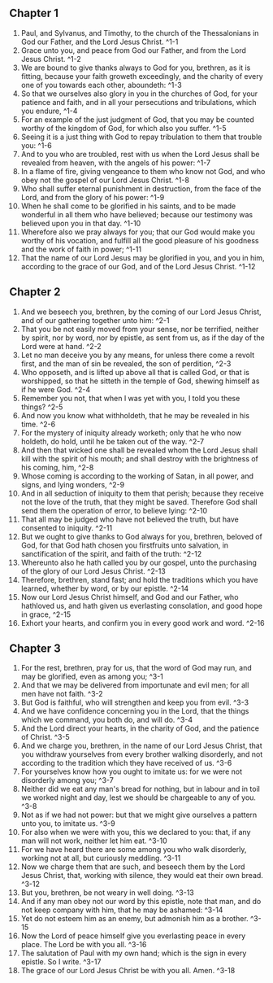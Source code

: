 
## Chapter 1 

1. Paul, and Sylvanus, and Timothy, to the church of the Thessalonians in God our Father, and the Lord Jesus Christ. ^1-1
2. Grace unto you, and peace from God our Father, and from the Lord Jesus Christ. ^1-2
3. We are bound to give thanks always to God for you, brethren, as it is fitting, because your faith groweth exceedingly, and the charity of every one of you towards each other, aboundeth: ^1-3
4. So that we ourselves also glory in you in the churches of God, for your patience and faith, and in all your persecutions and tribulations, which you endure, ^1-4
5. For an example of the just judgment of God, that you may be counted worthy of the kingdom of God, for which also you suffer. ^1-5
6. Seeing it is a just thing with God to repay tribulation to them that trouble you: ^1-6
7. And to you who are troubled, rest with us when the Lord Jesus shall be revealed from heaven, with the angels of his power: ^1-7
8. In a flame of fire, giving vengeance to them who know not God, and who obey not the gospel of our Lord Jesus Christ. ^1-8
9. Who shall suffer eternal punishment in destruction, from the face of the Lord, and from the glory of his power: ^1-9
10. When he shall come to be glorified in his saints, and to be made wonderful in all them who have believed; because our testimony was believed upon you in that day. ^1-10
11. Wherefore also we pray always for you; that our God would make you worthy of his vocation, and fulfill all the good pleasure of his goodness and the work of faith in power; ^1-11
12. That the name of our Lord Jesus may be glorified in you, and you in him, according to the grace of our God, and of the Lord Jesus Christ. ^1-12

## Chapter 2 

1. And we beseech you, brethren, by the coming of our Lord Jesus Christ, and of our gathering together unto him: ^2-1
2. That you be not easily moved from your sense, nor be terrified, neither by spirit, nor by word, nor by epistle, as sent from us, as if the day of the Lord were at hand. ^2-2
3. Let no man deceive you by any means, for unless there come a revolt first, and the man of sin be revealed, the son of perdition, ^2-3
4. Who opposeth, and is lifted up above all that is called God, or that is worshipped, so that he sitteth in the temple of God, shewing himself as if he were God. ^2-4
5. Remember you not, that when I was yet with you, I told you these things? ^2-5
6. And now you know what withholdeth, that he may be revealed in his time. ^2-6
7. For the mystery of iniquity already worketh; only that he who now holdeth, do hold, until he be taken out of the way. ^2-7
8. And then that wicked one shall be revealed whom the Lord Jesus shall kill with the spirit of his mouth; and shall destroy with the brightness of his coming, him, ^2-8
9. Whose coming is according to the working of Satan, in all power, and signs, and lying wonders, ^2-9
10. And in all seduction of iniquity to them that perish; because they receive not the love of the truth, that they might be saved. Therefore God shall send them the operation of error, to believe lying: ^2-10
11. That all may be judged who have not believed the truth, but have consented to iniquity. ^2-11
12. But we ought to give thanks to God always for you, brethren, beloved of God, for that God hath chosen you firstfruits unto salvation, in sanctification of the spirit, and faith of the truth: ^2-12
13. Whereunto also he hath called you by our gospel, unto the purchasing of the glory of our Lord Jesus Christ. ^2-13
14. Therefore, brethren, stand fast; and hold the traditions which you have learned, whether by word, or by our epistle. ^2-14
15. Now our Lord Jesus Christ himself, and God and our Father, who hathloved us, and hath given us everlasting consolation, and good hope in grace, ^2-15
16. Exhort your hearts, and confirm you in every good work and word. ^2-16

## Chapter 3 

1. For the rest, brethren, pray for us, that the word of God may run, and may be glorified, even as among you; ^3-1
2. And that we may be delivered from importunate and evil men; for all men have not faith. ^3-2
3. But God is faithful, who will strengthen and keep you from evil. ^3-3
4. And we have confidence concerning you in the Lord, that the things which we command, you both do, and will do. ^3-4
5. And the Lord direct your hearts, in the charity of God, and the patience of Christ. ^3-5
6. And we charge you, brethren, in the name of our Lord Jesus Christ, that you withdraw yourselves from every brother walking disorderly, and not according to the tradition which they have received of us. ^3-6
7. For yourselves know how you ought to imitate us: for we were not disorderly among you; ^3-7
8. Neither did we eat any man's bread for nothing, but in labour and in toil we worked night and day, lest we should be chargeable to any of you. ^3-8
9. Not as if we had not power: but that we might give ourselves a pattern unto you, to imitate us. ^3-9
10. For also when we were with you, this we declared to you: that, if any man will not work, neither let him eat. ^3-10
11. For we have heard there are some among you who walk disorderly, working not at all, but curiously meddling. ^3-11
12. Now we charge them that are such, and beseech them by the Lord Jesus Christ, that, working with silence, they would eat their own bread. ^3-12
13. But you, brethren, be not weary in well doing. ^3-13
14. And if any man obey not our word by this epistle, note that man, and do not keep company with him, that he may be ashamed: ^3-14
15. Yet do not esteem him as an enemy, but admonish him as a brother. ^3-15
16. Now the Lord of peace himself give you everlasting peace in every place. The Lord be with you all. ^3-16
17. The salutation of Paul with my own hand; which is the sign in every epistle. So I write. ^3-17
18. The grace of our Lord Jesus Christ be with you all. Amen. ^3-18
